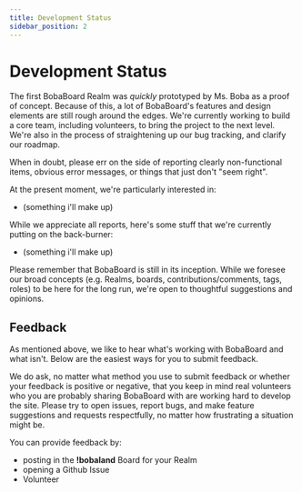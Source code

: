 ```yaml
---
title: Development Status
sidebar_position: 2
---
```


# Development Status
The first BobaBoard Realm was *quickly* prototyped by Ms. Boba as a proof of concept. Because of this, a lot of BobaBoard's features and design elements are still rough around the edges. We're currently working to build a core team, including volunteers, to bring the project to the next level. We're also in the process of straightening up our bug tracking, and clarify our roadmap.

When in doubt, please err on the side of reporting clearly non-functional items, obvious error messages, or things that just don't "seem right". 

At the present moment, we're particularly interested in:
- (something i'll make up) <!-- halp??????-->

While we appreciate all reports, here's some stuff that we're currently putting on the back-burner:
- (something i'll make up) <!-- BEEP BOPP STUFF GOES HERE-->

Please remember that BobaBoard is still in its inception. While we foresee our broad concepts (e.g. Realms, boards, contributions/comments, tags,  roles) to be here for the long run, we're open to thoughtful suggestions and opinions.

## Feedback
As mentioned above, we like to hear what's working with BobaBoard and what isn't. Below are the easiest ways for you to submit feedback.

We do ask, no matter what method you use to submit feedback or whether your feedback is positive or negative, that you keep in mind real volunteers who you are probably sharing BobaBoard with are working hard to develop the site. Please try to open issues, report bugs, and make feature suggestions and requests respectfully, no matter how frustrating a situation might be.

You can provide feedback by:

- posting in the **!bobaland** Board for your Realm
- opening a Github Issue <!-- where do I link for Issues? -->
- Volunteer <!-- should I linkt to the volunteer portion of the guide? -->